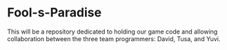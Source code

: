 # Fool-s-Paradise
This will be a repository dedicated to holding our game code and allowing collaboration between the three team programmers: David, Tusa, and Yuvi.
